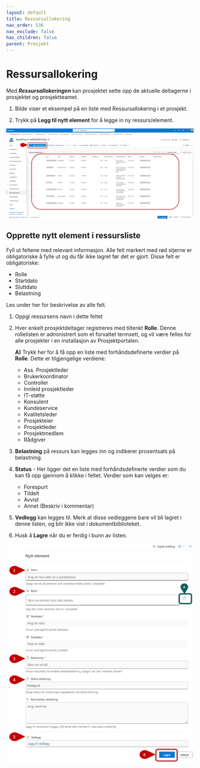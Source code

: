 ```yaml
---
layout: default
title: Ressursallokering
nav_order: 530
nav_exclude: false
has_children: false
parent: Prosjekt
---
```


# Ressursallokering

Med ***Ressursallokeringen*** kan prosjektet sette opp de aktuelle deltagerne i prosjektet og prosjektteamet.

1. Bilde viser et eksempel på en liste med Ressursallokering i et prosjekt. 

2. Trykk på **Legg til nytt element** for å legge in ny ressurs/element.

![](./media/53-Ressursallokering.png)

## Opprette nytt element i ressursliste
Fyll ut feltene med relevant informasjon. 
Alle felt markert med rød stjerne er obligatoriske å fylle ut og du får ikke lagret før det er gjort. Disse felt er obligatoriske:
 - Rolle
 - Startdato
 - Sluttdato
 - Belastning

Les under her for beskrivelse av alle felt.

1. Oppgi ressursens navn i dette feltet
2. Hver enkelt prosjektdeltager registreres med tiltenkt **Rolle**. Denne rollelisten er administrert som et forvaltet termsett, og vil være felles for alle prosjekter i en installasjon av Prosjektportalen.

   **A)** Trykk her for å få opp en liste med forhåndsdefinerte verdier på **Rolle**. Dette er tilgjengelige verdiene:
   
   - Ass. Prosjektleder
   - Brukerkoordinator
   - Controller
   - Innleid prosjektleder
   - IT-støtte
   - Konsulent
   - Kundeservice
   - Kvalitetsleder
   - Prosjekteier
   - Prosjektleder
   - Prosjektmedlem
   - Rådgiver
   
3. **Belastning** på ressurs kan legges inn og indikerer prosentsats på belastning.
4. **Status** - Her ligger det en liste med forhåndsdefinerte verdier som du kan få opp gjennom å klikke i feltet. Verdier som kan velges er: 
   - Forespurt
   - Tildelt
   - Avvist
   - Annet (Beskriv i kommentar)
5. **Vedlegg** kan legges til. Merk at disse vedleggene bare vil bli lagret i denne listen, og blir ikke vist i dokumentbiblioteket.
6. Husk å **Lagre** når du er ferdig i bunn av listen.

![](./media/53-RessursallokeringNy.png)


















